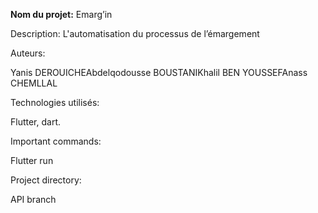 **Nom du projet:**
Emarg’in


Description:
L'automatisation du processus de l’émargement

Auteurs:

Yanis DEROUICHEAbdelqodousse BOUSTANIKhalil BEN YOUSSEFAnass CHEMLLAL

Technologies utilisés:

Flutter, dart.


Important commands:

Flutter run

Project directory:

API branch

